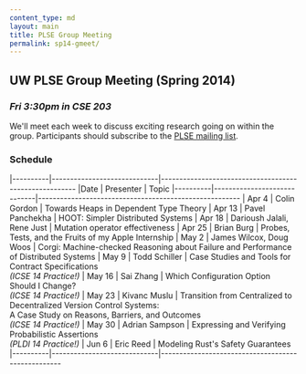 ```yaml
---
content_type: md
layout: main
title: PLSE Group Meeting
permalink: sp14-gmeet/
---
```


## UW PLSE Group Meeting (Spring 2014)

### *Fri 3:30pm in CSE 203*

We'll meet each week to discuss exciting research going on within the
group.  Participants should subscribe to the
[PLSE mailing list](https://mailman.cs.washington.edu/mailman/listinfo/plse).

### Schedule

|----------|-----------------------------|-------------------------------------------------------
|Date      | Presenter                   | Topic
|----------|-----------------------------|-------------------------------------------------------
| Apr  4   |  Colin Gordon               | Towards Heaps in Dependent Type Theory
| Apr 13   |  Pavel Panchekha            | HOOT: Simpler Distributed Systems
| Apr 18   |  Darioush Jalali, Rene Just | Mutation operator effectiveness
| Apr 25   |  Brian Burg                 | Probes, Tests, and the Fruits of my Apple Internship
| May  2   |  James Wilcox, Doug Woos    | Corgi: Machine-checked Reasoning about Failure and Performance of Distributed Systems
| May  9   |  Todd Schiller              | Case Studies and Tools for Contract Specifications <br /> _(ICSE 14 Practice!)_
| May 16   |  Sai Zhang                  | Which Configuration Option Should I Change? <br /> _(ICSE 14 Practice!)_
| May 23   |  Kivanc Muslu               | Transition from Centralized to Decentralized Version Control Systems: <br /> A Case Study on Reasons, Barriers, and Outcomes <br /> _(ICSE 14 Practice!)_
| May 30   |  Adrian Sampson             | Expressing and Verifying Probabilistic Assertions <br /> _(PLDI 14 Practice!)_
| Jun  6   |  Eric Reed                  | Modeling Rust's Safety Guarantees
|----------|-----------------------------|---------------------------------------------------
